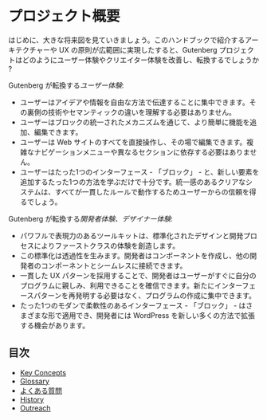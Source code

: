<!--
# Project Overview
-->
# プロジェクト概要

<!-- 
First, let’s look at the big picture. If the architectural and UX principles described here are activated at scale, how will the Gutenberg project improve and transform both users and creators experiences?

How Gutenberg can transform the *user experience*:
-->
はじめに、大きな将来図を見ていきましょう。このハンドブックで紹介するアーキテクチャーや UX の原則が広範囲に実現したすると、Gutenberg プロジェクトはどのようにユーザー体験やクリエイター体験を改善し、転換するでしょうか ?

Gutenberg が転換する*ユーザー体験*:

<!--
* Users can focus on conveying their ideas and information in the way they want without having to understand the underlying technical / semantic distinctions.
* Users can add and edit functionality more easily via the unified mechanism of blocks.
* Everything on a user’s site can be directly manipulated and edited in place without having to rely on traversing complex navigation menus and disparate sections.
* Users only have to learn a single interface — the block — and a single way to add new elements. They will gain the confidence that comes from using a system that feels unified and clear, where everything works in a consistent manner.
-->
* ユーザーはアイデアや情報を自由な方法で伝達することに集中できます。その裏側の技術やセマンティックの違いを理解する必要はありません。
* ユーザーはブロックの統一されたメカニズムを通じて、より簡単に機能を追加、編集できます。
* ユーザーは Web サイトのすべてを直接操作し、その場で編集できます。複雑なナビゲーションメニューや異なるセクションに依存する必要はありません。
* ユーザーはたった1つのインターフェース - 「ブロック」 - と、新しい要素を追加するたった1つの方法を学ぶだけで十分です。統一感のあるクリアなシステムは、すべてが一貫したルールで動作するためユーザーからの信頼を得るでしょう。

<!--
How Gutenberg can transform the *developer and designer experience*:
-->
Gutenberg が転換する*開発者体験、デザイナー体験*:

<!--
* A powerful and expressive toolkit that allows crafting first-class experiences through standardized design and development processes.
* This standardization allows for interoperability — developers can create components that seamlessly connect with components from other developers.
* Relying on consistent UX patterns means developers can be confident their work will be immediately familiar and usable to users and that they don’t have to reinvent interaction patterns. They can focus on their product.
* With one modern, flexible interface, the block, but many ways to bend it, makers have an opportunity to extend WordPress in many new ways.
-->
* パワフルで表現力のあるツールキットは、標準化されたデザインと開発プロセスによりファーストクラスの体験を創造します。
* この標準化は透過性を生みます。開発者はコンポーネントを作成し、他の開発者のコンポーネントとシームレスに接続できます。
* 一貫した UX パターンを採用することで、開発者はユーザーがすぐに自分のプログラムに親しみ、利用できることを確信できます。新たにインターフェースパターンを再発明する必要はなく、プログラムの作成に集中できます。
* たった1つのモダンで柔軟性のあるインターフェース - 「ブロック」 - はさまざまな形で適用でき、開発者には WordPress を新しい多くの方法で拡張する機会があります。

## 目次
- [Key Concepts](https://developer.wordpress.org/block-editor/principles/key-concepts/)
- [Glossary](https://developer.wordpress.org/block-editor/principles/glossary/)
- [よくある質問](https://ja.wordpress.org/team/handbook/block-editor/faq/)
- [History](https://developer.wordpress.org/block-editor/principles/history/)
- [Outreach](https://developer.wordpress.org/block-editor/principles/outreach/)